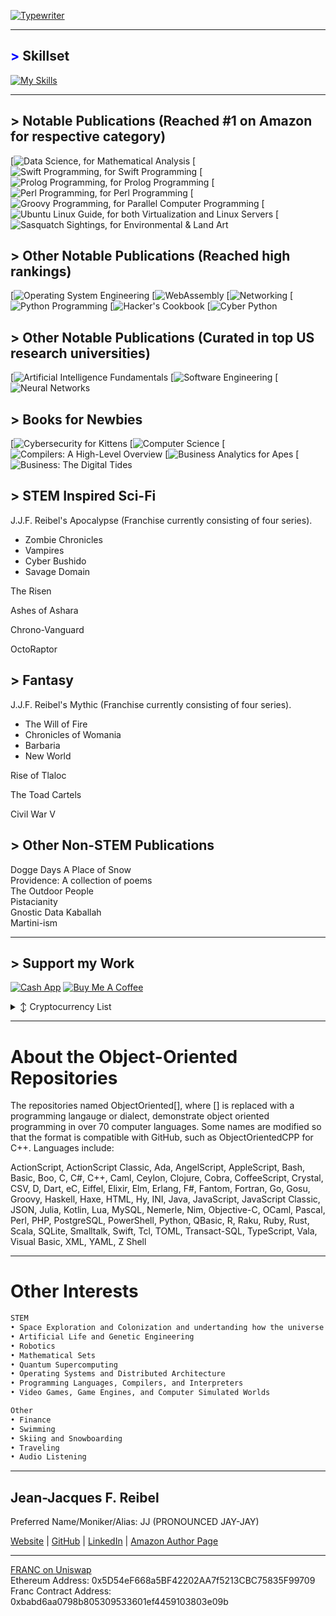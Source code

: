 [![Typewriter](https://readme-typing-svg.herokuapp.com?font=Orbitron&size=30&duration=4000&pause=500&center=true&random=false&width=1200&lines=I+am+an+engineer;I+am+an+author;I+am+a+consultant;I+am+an+analyst)](https://git.io/typing-svg)



---
## <span style="color: blue !important;">&gt;</span> Skillset
[![My Skills](https://skillicons.dev/icons?i=aws,golang,androidstudio,ansible,apple,arduino,atom,azure,bootstrap,bun,crystal,cassandra,clion,cmake,css,d3,dart,discord,bots,dotnet,dynamodb,eclipse,elasticsearch,elixir,emacs,firebase,flask,flutter,gcp,git,github,go,gherkin,gradle,gtk,gulp,ai,htmx,java,jenkins,jquery,coffeescript,kafka,kotlin,ktor,kubernetes,laravel,latex,less,linkedin,linux,lit,lua,md,matlab,maven,mint,mongodb,mysql,neovim,nextjs,nginx,nim,deno,nix,nodejs,npm,ocaml,octave,opencv,perl,ps,php,phpstorm,postgres,pycharm,py,qt,r,redhat,redis,regex,remix,replit,rider,bitbucket,anaconda,git,azure,unity,c,cpp,javascript,typescript,swift,rust,ruby,python,sass,spring,sqlite,sublime,scala,sklearn,selenium,sketchup,solidity,svg,symfony,tensorflow,terraform,ubuntu,vala,haskell,java,arch,vscode,vue,wasm,windows,wordpress,yarn,bash,cs,git,kali&perline=12)](https://skillicons.dev)

---
## > Notable Publications (Reached #1 on Amazon for respective category)
[![Data Science, for Mathematical Analysis](https://www.amazon.com/Data-Science/dp/B0CHG4W2XH)
[![Swift Programming, for Swift Programming](https://www.amazon.com/Swift-Programming/dp/B0C87W6RQM)
[![Prolog Programming, for Prolog Programming](https://www.amazon.com/dp/B0CZ1Z9PFZ)
[![Perl Programming, for Perl Programming](https://www.amazon.com/dp/B0CQTTTZC6)
[![Groovy Programming, for Parallel Computer Programming](https://www.amazon.com/dp/B0CVSHSKTT)
[![Ubuntu Linux Guide, for both Virtualization and Linux Servers](https://www.amazon.com/dp/B0CWVDPCV8)
[![Sasquatch Sightings, for Environmental & Land Art](https://www.amazon.com/dp/B0DDQDBP4L)

## > Other Notable Publications (Reached high rankings)
[![Operating System Engineering](https://www.amazon.com/Operating-Engineering/dp/B0CY4TSPV2)
[![WebAssembly](https://www.amazon.com/WebAssembly/dp/B0CYX1KQBT)
[![Networking](https://www.amazon.com/dp/B0CYBSH1QG)
[![Python Programming](https://www.amazon.com/dp/B0CQGKH7NH)
[![Hacker's Cookbook](https://www.amazon.com/dp/B0C87VCRVL)
[![Cyber Python](https://www.amazon.com/dp/B0D4B5F9MS)

## > Other Notable Publications (Curated in top US research universities)
[![Artificial Intelligence Fundamentals](https://www.amazon.com/dp/B0CHL9L8W4)
[![Software Engineering](https://www.amazon.com/dp/B0C5KY8K1N)
[![Neural Networks](https://www.amazon.com/dp/B0C52DHY6P)

## > Books for Newbies
[![Cybersecurity for Kittens](https://www.amazon.com/dp/B0D1YKYH6S)
[![Computer Science](https://www.amazon.com/dp/B0C2S1JKDN)
[![Compilers: A High-Level Overview](https://www.amazon.com/dp/B0CJ4CWP9P)
[![Business Analytics for Apes](https://www.amazon.com/dp/B0CQXQJXBF)
[![Business: The Digital Tides](https://www.amazon.com/dp/B0CR7N3FW8)

## > STEM Inspired Sci-Fi
J.J.F. Reibel's Apocalypse (Franchise currently consisting of four series).   
- Zombie Chronicles    
- Vampires    
- Cyber Bushido    
- Savage Domain     

The Risen    

Ashes of Ashara

Chrono-Vanguard    

OctoRaptor     

## > Fantasy
J.J.F. Reibel's Mythic (Franchise currently consisting of four series).   
- The Will of Fire    
- Chronicles of Womania    
- Barbaria    
- New World     

Rise of Tlaloc    

The Toad Cartels    

Civil War V     
    
## > Other Non-STEM Publications
Dogge Days
A Place of Snow      
Providence: A collection of poems      
The Outdoor People      
Pistacianity      
Gnostic Data Kaballah      
Martini-ism      

---
## > Support my Work
[![Cash App](https://img.shields.io/badge/CashApp-01D21C?style=for-the-badge&logo=cashapp&logoColor=white)](https://cash.app/$JJReibel)
 [![Buy Me A Coffee](https://img.shields.io/badge/BuyMeACoffee-FFDD00?style=for-the-badge)](https://www.buymeacoffee.com/jjreibel)
<details>

  <summary>↕️ <bold>Cryptocurrency List</bold></summary>
 
 <br />

| Currency          | Wallet Address                                                                                               |
|-------------------|--------------------------------------------------------------------------------------------------------------|
| Ethereum (ETH)    | 0x5D54eF668a5BF42202AA7f5213CBC75835F99709                                                                   |

</details>


[Button Shield]: https://img.shields.io/badge/Shield_Buttons-37a779?style=for-the-badge
[Shield]: Types/shield.md
____________________________________________________________________________________________________________________________________

# About the Object-Oriented Repositories
The repositories named ObjectOriented[], where [] is replaced with a programming langauge or dialect, demonstrate object oriented programming in over 70 computer languages. Some names are modified so that the format is compatible with GitHub, such as ObjectOrientedCPP for C++. Languages include:  

ActionScript, ActionScript Classic, Ada, AngelScript, AppleScript, Bash, Basic, Boo, C, C#, C++, Caml, Ceylon, Clojure, Cobra, CoffeeScript, Crystal, CSV, D, Dart, eC, Eiffel, Elixir, Elm, Erlang, F#, Fantom, Fortran, Go, Gosu, Groovy, Haskell, Haxe, HTML, Hy, INI, Java, JavaScript, JavaScript Classic, JSON, Julia, Kotlin, Lua, MySQL, Nemerle, Nim, Objective-C, OCaml, Pascal, Perl, PHP, PostgreSQL, PowerShell, Python, QBasic, R, Raku, Ruby, Rust, Scala, SQLite, Smalltalk, Swift, Tcl, TOML, Transact-SQL, TypeScript, Vala, Visual Basic, XML, YAML, Z Shell  

____________________________________________________________________________________________________________________________________

# Other Interests

```markdown
STEM
• Space Exploration and Colonization and undertanding how the universe works
• Artificial Life and Genetic Engineering     
• Robotics     
• Mathematical Sets          
• Quantum Supercomputing
• Operating Systems and Distributed Architecture
• Programming Languages, Compilers, and Interpreters          
• Video Games, Game Engines, and Computer Simulated Worlds          

Other
• Finance     
• Swimming     
• Skiing and Snowboarding     
• Traveling     
• Audio Listening     
```
   
____________________________________________________________________________________________________________________________________


## Jean-Jacques F. Reibel    
Preferred Name/Moniker/Alias: JJ (PRONOUNCED JAY-JAY)    

[Website](https://www.appshub.link) | [GitHub](https://github.com/JJFReibel) | [LinkedIn](http://www.linkedin.com/in/jj-reibel) | [Amazon Author Page](https://www.amazon.com/author/jjreibel)          


____________________________________________________________________________________________________________________________________
[FRANC on Uniswap](https://app.uniswap.org/#/swap?outputCurrency=0xbabd6aa0798b805309533601ef4459103803e09b)            
Ethereum Address: 0x5D54eF668a5BF42202AA7f5213CBC75835F99709  
Franc Contract Address: 0xbabd6aa0798b805309533601ef4459103803e09b  

